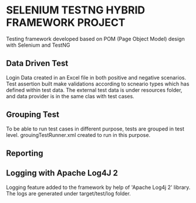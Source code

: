 # SELENIUM TESTNG HYBRID FRAMEWORK PROJECT

Testing framework developed based on POM (Page Object Model) design with Selenium and TestNG

## Data Driven Test
Login Data created in an Excel file in both positive and negative scenarios. Test assertion built make validations according to scneario types which has defined within test data. 
The external test data is under resources folder,  and data provider is in the same clas with test cases.

## Grouping Test
To be able to run test cases in different purpose, tests are grouped in test level.
grouingTestRunner.xml created to run in this purpose.

## Reporting

## Logging with Apache Log4J 2

Logging feature added to the framework by help of 'Apache Log4j 2' library.  
The logs are generated under target/test/log folder.